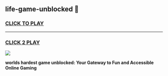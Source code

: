 
## life-game-unblocked 👋
<h3>
<a href="https://premium.freeplayer.one?title=life-game-unblocked&ref=14F">CLICK TO PLAY</a></h3>
<hr>

<h3>
<a href="https://premium.freeplayer.one?title=life-game-unblocked&ref=14F">CLICK 2 PLAY</a>
  
</h3>

<a href="https://premium.freeplayer.one?title=life-game-unblocked&ref=12F/"><img src="https://clearcache.store/games.png"></a>


**worlds hardest game unblocked: Your Gateway to Fun and Accessible Online Gaming**
